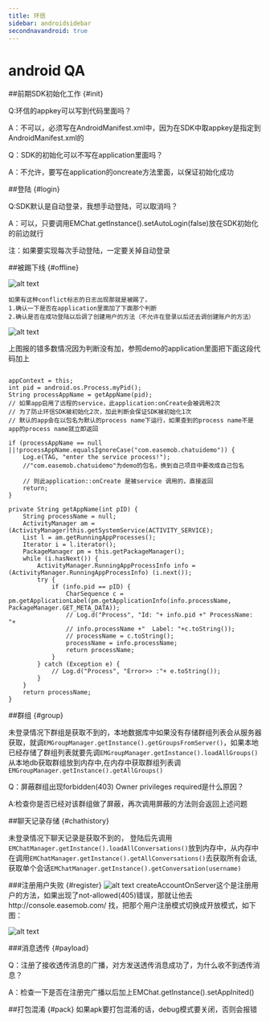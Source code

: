 ```yaml
---
title: 环信
sidebar: androidsidebar
secondnavandroid: true
---
```

# android QA

##前期SDK初始化工作 {#init}

Q:环信的appkey可以写到代码里面吗？

A：不可以，必须写在AndroidManifest.xml中，因为在SDK中取appkey是指定到AndroidManifest.xml的

Q：SDK的初始化可以不写在application里面吗？

A：不允许，要写在application的oncreate方法里面，以保证初始化成功

##登陆 {#login}

Q:SDK默认是自动登录，我想手动登陆，可以取消吗？

A：可以，只要调用EMChat.getInstance().setAutoLogin(false)放在SDK初始化的前边就行

注：如果要实现每次手动登陆，一定要关掉自动登录


##被踢下线 {#offline}

   ![alt text](/conflict.jpg "Title")
   
    如果有这种conflict标志的日志出现那就是被踢了，
    1.确认一下是否在application里面加了下面那个判断
    2.确认是否在成功登陆以后调了创建用户的方法（不允许在登录以后还去调创建账户的方法）
    
   ![alt text](/judgeexception.jpg "Title")
   
上图报的错多数情况因为判断没有加，参照demo的application里面把下面这段代码加上

<pre class="hll"><code class="language-java">
appContext = this;
int pid = android.os.Process.myPid();
String processAppName = getAppName(pid);
// 如果app启用了远程的service，此application:onCreate会被调用2次
// 为了防止环信SDK被初始化2次，加此判断会保证SDK被初始化1次
// 默认的app会在以包名为默认的process name下运行，如果查到的process name不是app的process name就立即返回

if (processAppName == null ||!processAppName.equalsIgnoreCase("com.easemob.chatuidemo")) {
    Log.e(TAG, "enter the service process!");
    //"com.easemob.chatuidemo"为demo的包名，换到自己项目中要改成自己包名
    
    // 则此application::onCreate 是被service 调用的，直接返回
    return;
}

private String getAppName(int pID) {
	String processName = null;
	ActivityManager am = (ActivityManager)this.getSystemService(ACTIVITY_SERVICE);
	List l = am.getRunningAppProcesses();
	Iterator i = l.iterator();
	PackageManager pm = this.getPackageManager();
	while (i.hasNext()) {
		ActivityManager.RunningAppProcessInfo info = (ActivityManager.RunningAppProcessInfo) (i.next());
		try {
			if (info.pid == pID) {
				CharSequence c = pm.getApplicationLabel(pm.getApplicationInfo(info.processName, PackageManager.GET_META_DATA));
				// Log.d("Process", "Id: "+ info.pid +" ProcessName: "+
				// info.processName +"  Label: "+c.toString());
				// processName = c.toString();
				processName = info.processName;
				return processName;
			}
		} catch (Exception e) {
			// Log.d("Process", "Error>> :"+ e.toString());
		}
	}
	return processName;
}
</code></pre>

##群组 {#group}

   未登录情况下群组是获取不到的，本地数据库中如果没有存储群组列表会从服务器获取，就调`EMGroupManager.getInstance().getGroupsFromServer()`，如果本地已经存储了群组列表就要先调`EMGroupManager.getInstance().loadAllGroups()`从本地db获取群组放到内存中,在内存中获取群组列表调`EMGroupManager.getInstance().getAllGroups()`
   
Q：屏蔽群组出现forbidden(403) Owner privileges required是什么原因？

A:检查你是否已经对该群组做了屏蔽，再次调用屏蔽的方法则会返回上述问题
	

##聊天记录存储 {#chathistory}

   未登录情况下聊天记录是获取不到的， 登陆后先调用            `EMChatManager.getInstance().loadAllConversations()`放到内存中，从内存中在调用`EMChatManager.getInstance().getAllConversations()`去获取所有会话,
    获取单个会话`EMChatManager.getInstance().getConversation(username)`

###注册用户失败 {#register}
![alt text](/registererror.jpg "Title")
createAccountOnServer这个是注册用户的方法，如果出现了not-allowed(405)错误，那就让他去http://console.easemob.com/ 找，把那个用户注册模式切换成开放模式，如下图：

![alt text](/1.jpg "Title")

###消息透传 {#payload}

Q：注册了接收透传消息的广播，对方发送透传消息成功了，为什么收不到透传消息？

A：检查一下是否在注册完广播以后加上EMChat.getInstance().setAppInited()

##打包混淆 {#pack}
     如果apk要打包混淆的话，debug模式要关闭，否则会报错

